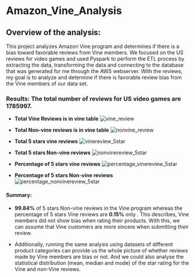# Amazon_Vine_Analysis
## Overview of the analysis: 
This project analyzes Amazon Vine program and determines if there is a bias toward favorable reviews from Vine members.
We focused on the US reviews for video games and used Pyspark to perform the ETL process by extracting the data, transforming the data and connecting to the database that was generated for me through the AWS webserver. With the reviews, my goal is to analyze and determine if there is favorable review bias from the Vine members of our data set.

### Results: The total number of reviews for US video games are 1785997.

* **Total Vine Reviews is in vine table**
![vine_review](https://user-images.githubusercontent.com/90277142/148715134-a2e6e000-9d5a-4c16-a000-90e7a67e5b58.png)

* **Total Non-vine reviews is in vine table**
![nonvine_review](https://user-images.githubusercontent.com/90277142/148715148-fc01d35f-adca-46a4-967b-5e00810ea4cc.png)


* **Total 5 stars vine reviews**
![vinereview_5star](https://user-images.githubusercontent.com/90277142/148715185-e32c6ccb-a8ab-4407-856d-fc1dd905356b.png)

* **Total 5 stars Non-vine reviews**
![nonvinereview_5star](https://user-images.githubusercontent.com/90277142/148715201-94afccff-c381-4c50-814e-7fc74921f5be.png)


* **Percentage of 5 stars vine reviews**
![percentage_vinereview_5star](https://user-images.githubusercontent.com/90277142/148715263-6c94cb33-a111-4b8f-b3ce-bd71025b292d.png)

* **Percentage of 5 stars Non-vine reviews**
![percentage_nonvinereview_5star](https://user-images.githubusercontent.com/90277142/148715267-8ddb06c3-6537-4e36-8dcd-4042246f5cfb.png)


#### Summary: 

* **99.84%** of 5 stars Non-vine reviews in the Vine program whereas the percentage of 5 stars Vine reviews are **0.15%** only . This describes, Vine members did not show bias when rating their products. With this, we can assume that Vine customers are more sincere when submitting their review.

* Additionally, running the same analysis using datasets of different product categories can provide us the whole picture of whether reviews made by Vine members are bias or not. And we could also analyse the statistical distribution (mean, median and mode) of the star rating for the Vine and non-Vine reviews.
